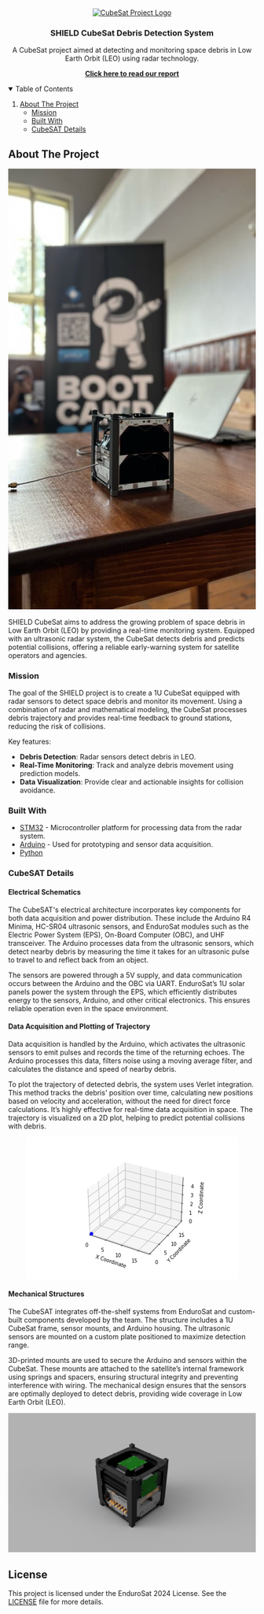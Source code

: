 <!-- PROJECT LOGO -->
<br />
<p align="center">
  <a href="https://github.com/PaulZeroOne/EnduroSAT">
    <img src="https://www.nanosats.eu/img/org/thumb3/thumbnail_EnduroSat_horLogo_main@2x_1-min.png" alt="CubeSat Project Logo">
  </a>

  <h3 align="center">SHIELD CubeSat Debris Detection System</h3>

  <p align="center">
    A CubeSat project aimed at detecting and monitoring space debris in Low Earth Orbit (LEO) using radar technology. 
  </p>
    <p align="center">
    <a href="https://drive.google.com/file/d/1xwAMMDrOvCF_YBH6bPyY7-aGGTQGjALH/view?usp=sharing">
      <strong>Click here to read our report</strong>
    </a>
  </p>

<!-- TABLE OF CONTENTS -->
<details open="open">
  <summary>Table of Contents</summary>
  <ol>
    <li>
      <a href="#about-the-project">About The Project</a>
      <ul>
        <li><a href="#mission">Mission</a></li>
        <li><a href="#built-with">Built With</a></li>
        <li><a href="#cubesat-details">CubeSAT Details</a></li>
      </ul>
    </li>
  </ol>
</details>

<!-- ABOUT THE PROJECT -->
## About The Project

<p align="center">
  <img src="https://github.com/PaulZeroOne/EnduroSAT/raw/master/images/CubeSAT.jpg" alt="CubeSat Prototype Image" style="object-fit: cover; max-width: 100%;">
</p>

SHIELD CubeSat aims to address the growing problem of space debris in Low Earth Orbit (LEO) by providing a real-time monitoring system. Equipped with an ultrasonic radar system, the CubeSat detects debris and predicts potential collisions, offering a reliable early-warning system for satellite operators and agencies.

### Mission
The goal of the SHIELD project is to create a 1U CubeSat equipped with radar sensors to detect space debris and monitor its movement. Using a combination of radar and mathematical modeling, the CubeSat processes debris trajectory and provides real-time feedback to ground stations, reducing the risk of collisions.

Key features:
- **Debris Detection**: Radar sensors detect debris in LEO.
- **Real-Time Monitoring**: Track and analyze debris movement using prediction models.
- **Data Visualization**: Provide clear and actionable insights for collision avoidance.

### Built With

* [STM32](https://www.st.com/en/microcontrollers-microprocessors/stm32-32-bit-arm-cortex-mcus.html) - Microcontroller platform for processing data from the radar system.
* [Arduino](https://www.arduino.cc) - Used for prototyping and sensor data acquisition.
* [Python](https://www.python.org)

### CubeSAT Details

#### Electrical Schematics
The CubeSAT's electrical architecture incorporates key components for both data acquisition and power distribution. These include the Arduino R4 Minima, HC-SR04 ultrasonic sensors, and EnduroSat modules such as the Electric Power System (EPS), On-Board Computer (OBC), and UHF transceiver. The Arduino processes data from the ultrasonic sensors, which detect nearby debris by measuring the time it takes for an ultrasonic pulse to travel to and reflect back from an object.

The sensors are powered through a 5V supply, and data communication occurs between the Arduino and the OBC via UART. EnduroSat’s 1U solar panels power the system through the EPS, which efficiently distributes energy to the sensors, Arduino, and other critical electronics. This ensures reliable operation even in the space environment.

#### Data Acquisition and Plotting of Trajectory
Data acquisition is handled by the Arduino, which activates the ultrasonic sensors to emit pulses and records the time of the returning echoes. The Arduino processes this data, filters noise using a moving average filter, and calculates the distance and speed of nearby debris.

To plot the trajectory of detected debris, the system uses Verlet integration. This method tracks the debris' position over time, calculating new positions based on velocity and acceleration, without the need for direct force calculations. It’s highly effective for real-time data acquisition in space. The trajectory is visualized on a 2D plot, helping to predict potential collisions with debris.

<p align="center">
  <img src="https://github.com/PaulZeroOne/EnduroSAT/raw/master/images/ballistic_trajectory_predicted.gif" alt="Ballistic Trajectory Prediction" style="max-width: 100%;">
</p>

#### Mechanical Structures
The CubeSAT integrates off-the-shelf systems from EnduroSat and custom-built components developed by the team. The structure includes a 1U CubeSat frame, sensor mounts, and Arduino housing. The ultrasonic sensors are mounted on a custom plate positioned to maximize detection range.

3D-printed mounts are used to secure the Arduino and sensors within the CubeSat. These mounts are attached to the satellite’s internal framework using springs and spacers, ensuring structural integrity and preventing interference with wiring. The mechanical design ensures that the sensors are optimally deployed to detect debris, providing wide coverage in Low Earth Orbit (LEO).

<p align="center">
  <img src="https://github.com/PaulZeroOne/EnduroSAT/raw/master/images/Assemb_3.3_(1)_2024-Aug-05_11-04-50AM-000_CustomizedView37173395950.png" alt="CubeSat Mechanical Assembly" style="max-width: 100%;">
</p>

## License
This project is licensed under the EnduroSat 2024 License. See the [LICENSE](./LICENSE) file for more details.

